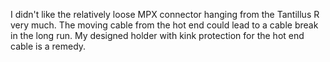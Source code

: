 I didn't like the relatively loose MPX connector hanging from the Tantillus R very much. 
The moving cable from the hot end could lead to a cable break in the long run.
My designed holder with kink protection for the hot end cable is a remedy.

